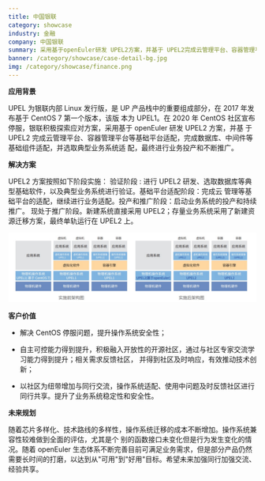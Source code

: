 ```yaml
---
title: 中国银联 
category: showcase
industry: 金融
company: 中国银联
summary: 采用基于openEuler研发 UPEL2方案，并基于 UPEL2完成云管理平台、容器管理平台等基础平台适配，完成数据库、中间件等基础组件适配
banner: /category/showcase/case-detail-bg.jpg
img: /category/showcase/finance.png
---
```






**应用背景**

UPEL 为银联内部 Linux 发行版，是 UP 产品栈中的重要组成部分，在 2017
年发布基于 CentOS 7 第一个版本，该版 本为 UPEL1。在 2020 年 CentOS
社区宣布停服，银联积极探索应对方案，采用基于 openEuler 研发 UPEL2
方案，并基 于 UPEL2
完成云管理平台、容器管理平台等基础平台适配，完成数据库、中间件等基础组件适配，并选取典型业务系统适
配，最终进行业务投产和不断推广。

**解决方案**

UPEL2 方案按照如下阶段实施： 验证阶段 : 进行 UPEL2
研发、选取数据库等典型基础软件，以及典型业务系统进行验证。基础平台适配阶段：完成云
管理等基础平台的适配，继续进行业务适配。投产和推广阶段：启动业务系统的投产和持续推广。
现处于推广阶段。新建系统直接采用
UPEL2；存量业务系统采用了新建资源迁移方案，最终单轨运行在 UPEL2 上。

![](./media/image1.png)

**客户价值**

-   解决 CentOS 停服问题，提升操作系统安全性；

-   自主可控能力得到提升，积极融入开放性的开源社区，通过与社区专家交流学习能力得到提升；相关需求反馈社区，
    并得到社区及时响应，有效推动技术创新；

-   以社区为纽带增加与同行交流，操作系统适配、使用中问题及时反馈社区进行同行共享。提升了业务系统稳定性和安全性。

**未来规划**

随着芯片多样化、技术路线的多样性，操作系统迁移的成本不断增加。操作系统兼容性较难做到全面的评估，尤其是个
别的函数接口未变化但是行为发生变化的情况。随着 openEuler
生态体系不断完善目前可满足业务需求，但是部分产品仍然
需要长时间的打磨，以达到从"可用"到"好用"目标。希望未来加强同行加强交流、经验共享。
